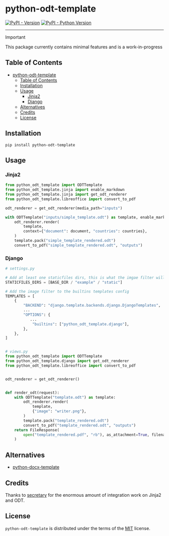 # python-odt-template

[![PyPI - Version](https://img.shields.io/pypi/v/python-odt-template.svg)](https://pypi.org/project/python-odt-template)
[![PyPI - Python Version](https://img.shields.io/pypi/pyversions/python-odt-template.svg)](https://pypi.org/project/python-odt-template)

-----

> [!IMPORTANT]
> This package currently contains minimal features and is a work-in-progress

## Table of Contents

- [python-odt-template](#python-odt-template)
  - [Table of Contents](#table-of-contents)
  - [Installation](#installation)
  - [Usage](#usage)
    - [Jinja2](#jinja2)
    - [Django](#django)
  - [Alternatives](#alternatives)
  - [Credits](#credits)
  - [License](#license)

## Installation

```console
pip install python-odt-template
```

## Usage

### Jinja2

```python
from python_odt_template import ODTTemplate
from python_odt_template.jinja import enable_markdown
from python_odt_template.jinja import get_odt_renderer
from python_odt_template.libreoffice import convert_to_pdf

odt_renderer = get_odt_renderer(media_path="inputs")

with ODTTemplate("inputs/simple_template.odt") as template, enable_markdown(template.markdown_filter):
    odt_renderer.render(
        template,
        context={"document": document, "countries": countries},
    )
    template.pack("simple_template_rendered.odt")
    convert_to_pdf("simple_template_rendered.odt", "outputs")
```

### Django

```python
# settings.py

# Add at least one staticfiles dirs, this is what the imgae filter will use to find images
STATICFILES_DIRS = [BASE_DIR / "example" / "static"]

# Add the image filter to the builtins templates config
TEMPLATES = [
    {
        "BACKEND": "django.template.backends.django.DjangoTemplates",
        ...
        "OPTIONS": {
           ...
            "builtins": ["python_odt_template.django"],
        },
    },
]


# views.py
from python_odt_template import ODTTemplate
from python_odt_template.django import get_odt_renderer
from python_odt_template.libreoffice import convert_to_pdf


odt_renderer = get_odt_renderer()


def render_odt(request):
    with ODTTemplate("template.odt") as template:
        odt_renderer.render(
            template,
            {"image": "writer.png"},
        )
        template.pack("template_rendered.odt")
        convert_to_pdf("template_rendered.odt", "outputs")
    return FileResponse(
        open("template_rendered.pdf", "rb"), as_attachment=True, filename="template_rendered.pdf"
    )
```

## Alternatives

- [python-docx-template](https://github.com/elapouya/python-docx-template)

## Credits

Thanks to [secretary](https://github.com/christopher-ramirez/secretary) for the enormous amount of integration work on Jinja2 and ODT.

## License

`python-odt-template` is distributed under the terms of the [MIT](https://spdx.org/licenses/MIT.html) license.
